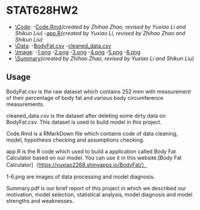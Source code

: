 # STAT628HW2

- [\Code](https://github.com/li2268/STAT628HW2/tree/main/Code):
  -[Code.Rmd](https://github.com/li2268/STAT628HW2/blob/main/Code/Code.Rmd)*(created by Zhihao Zhao, revised by Yuxiao Li and Shikun Liu)*
  -[app.R](https://github.com/li2268/STAT628HW2/blob/main/Code/app.R)*(created by Yuxiao Li, revised by Zhihao Zhao and Shikun Liu)*
- [\Data](https://github.com/li2268/STAT628HW2/tree/main/Data):
  -[BodyFat.csv](https://github.com/li2268/STAT628HW2/blob/main/Data/BodyFat.csv)
  -[cleaned_data.csv](https://github.com/li2268/STAT628HW2/blob/main/Data/cleaned_data.csv)
- [\Image](https://github.com/li2268/STAT628HW2/tree/main/Image):
  -[1.png](https://github.com/li2268/STAT628HW2/blob/main/Image/1.png)
  -[2.png](https://github.com/li2268/STAT628HW2/blob/main/Image/2.png)
  -[3.png](https://github.com/li2268/STAT628HW2/blob/main/Image/3.png)
  -[4.png](https://github.com/li2268/STAT628HW2/blob/main/Image/4.png)
  -[5.png](https://github.com/li2268/STAT628HW2/blob/main/Image/5.png)
  -[6.png](https://github.com/li2268/STAT628HW2/blob/main/Image/6.png)
- [\Summary](https://github.com/li2268/STAT628HW2/blob/main/Summary.pdf)*(created by Zhihao Zhao, revised by Yuxiao Li and Shikun Liu)*

## Usage
BodyFat.csv is the raw dataset which contains 252 men with measurement of their percentage of body fat and various body circumference measurements.

cleaned_data.csv is the dataset after deleting some dirty data on BodyFat.csv. This dataset is used to build model in this project.

Code.Rmd is a RMarkDown file which contains code of data cleaning, model, hypothesis checking and assumptions checking.

app.R is the R code which used to build a application called Body Fat Calculator based on our model. You can use it in this website.[Body Fat Calculator]（https://yuxiao2268.shinyapps.io/BodyFat/）

1-6.png are images of data processing and model diagnosis.

Summary.pdf is our brief report of this project in which we described our motivation, model selection, statistical analysis, model diagnosis and model strengths and weaknesses.
